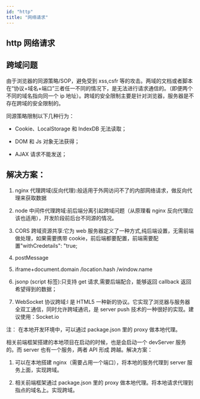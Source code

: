 ```yaml
---
id: "http"
title: "网络请求"
---
```


## http 网络请求

## 跨域问题

由于浏览器的同源策略/SOP，避免受到 xss,csfr 等的攻击。两域的文档或者脚本在“协议+域名+端口”三者任一不同的情况下，是无法进行请求通信的。（即便两个不同的域名指向同一个 ip 地址）。跨域的安全限制主要是针对浏览器，服务器是不存在跨域的安全限制的。

同源策略限制以下几种行为：

- Cookie、LocalStorage 和 IndexDB 无法读取；

- DOM 和 Js 对象无法获得；

- AJAX 请求不能发送；

## 解决方案：

1. nginx 代理跨域(反向代理):般适用于外网访问不了的内部网络请求，做反向代理来获取数据

2. node 中间件代理跨域:前后端分离引起跨域问题（从原理看 nginx 反向代理应该也适用），开发阶段前后台不同源的情况。

3. CORS 跨域资源共享:它为 web 服务器定义了一种方式,纯后端设置，无需前端做处理，如果需要携带 cookie，前后端都要配置，前端需要配置"withCredetails": "true;

4. postMessage

5. iframe+document.domain /location.hash /window.name

6. jsonp (script 标签):只支持 get 请求,需要后端配合，能够返回 callback 返回希望得到的数据；

7. WebSocket 协议跨域:l 是 HTML5 一种新的协议。它实现了浏览器与服务器全双工通信，同时允许跨域通讯，是 server push 技术的一种很好的实现。建议使用：Socket.io

注： 在本地开发环境中，可以通过 package.json 里的 proxy 做本地代理。

相关前端框架搭建的本地项目在启动的时候，也是会启动一个 devServer 服务的。而 server 也有一个服务，两者 API 形成 跨越。解决方案：

1. 可以在本地搭建 nginx（需要占用一个端口），将本地的服务代理到 server 服务上面，实现跨域。

2. 相关前端框架通过 package.json 里的 proxy 做本地代理。将本地请求代理到指点的域名上。实现跨域。
